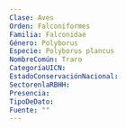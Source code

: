 ```yaml
---
Clase: Aves
Orden: Falconiformes
Familia: Falconidae
Género: Polyborus
Especie: Polyborus plancus
NombreComún: Traro
CategoríaUICN: 
EstadoConservaciónNacional: 
SectorenlaRBHH: 
Presencia: 
TipoDeDato: 
Fuente: ""
---
```


